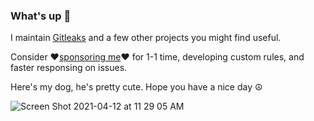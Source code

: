 ### What's up 👋

I maintain [Gitleaks](https://github.com/zricethezav/gitleaks) and a few other projects you might find useful.

Consider ❤[sponsoring me](https://github.com/sponsors/zricethezav)❤ for 1-1 time, developing custom rules, and faster responsing on issues.

Here's my dog, he's pretty cute. Hope you have a nice day ☮️


![Screen Shot 2021-04-12 at 11 29 05 AM](https://user-images.githubusercontent.com/15034943/114420413-4d4edd80-9b82-11eb-92b4-9d4314b5a783.png)


<!--
**zricethezav/zricethezav** is a ✨ _special_ ✨ repository because its `README.md` (this file) appears on your GitHub profile.

Here are some ideas to get you started:

- 🔭 I’m currently working on ...
- 🌱 I’m currently learning ...
- 👯 I’m looking to collaborate on ...
- 🤔 I’m looking for help with ...
- 💬 Ask me about ...
- 📫 How to reach me: ...
- 😄 Pronouns: ...
- ⚡ Fun fact: ...
-->
